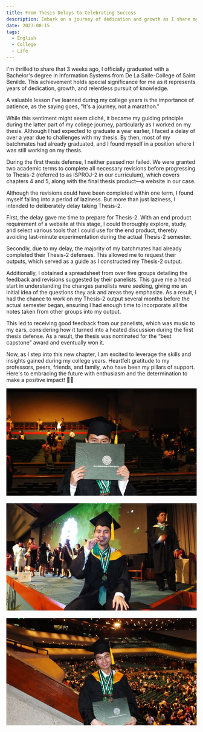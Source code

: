 ```yaml
---
title: From Thesis Delays to Celebrating Success
description: Embark on a journey of dedication and growth as I share my triumphant graduation from De La Salle-College of Saint Benilde with a Bachelor's degree in Information Systems. Discover the pivotal lesson of patience learned through challenges, particularly my delayed thesis journey, which ultimately led to unexpected triumph and the coveted "best capstone" award. Join me in embracing the future with newfound skills, gratitude, and determination to make a positive impact! 🌟🚀
date: 2023-08-15
tags:
  - English
  - College
  - Life
---
```


I'm thrilled to share that 3 weeks ago, I officially graduated with a Bachelor's degree in Information Systems from De La Salle-College of Saint Benilde. This achievement holds special significance for me as it represents years of dedication, growth, and relentless pursuit of knowledge.

A valuable lesson I've learned during my college years is the importance of patience, as the saying goes, "It's a journey, not a marathon."

While this sentiment might seem cliché, it became my guiding principle during the latter part of my college journey, particularly as I worked on my thesis. Although I had expected to graduate a year earlier, I faced a delay of over a year due to challenges with my thesis. By then, most of my batchmates had already graduated, and I found myself in a position where I was still working on my thesis.

During the first thesis defense, I neither passed nor failed. We were granted two academic terms to complete all necessary revisions before progressing to Thesis-2 (referred to as ISPROJ-2 in our curriculum), which covers chapters 4 and 5, along with the final thesis product—a website in our case.

Although the revisions could have been completed within one term, I found myself falling into a period of laziness. But more than just laziness, I intended to deliberately delay taking Thesis-2.

First, the delay gave me time to prepare for Thesis-2. With an end product requirement of a website at this stage, I could thoroughly explore, study, and select various tools that I could use for the end product, thereby avoiding last-minute experimentation during the actual Thesis-2 semester.

Secondly, due to my delay, the majority of my batchmates had already completed their Thesis-2 defenses. This allowed me to request their outputs, which served as a guide as I constructed my Thesis-2 output.

Additionally, I obtained a spreadsheet from over five groups detailing the feedback and revisions suggested by their panelists. This gave me a head start in understanding the changes panelists were seeking, giving me an initial idea of the questions they ask and areas they emphasize. As a result, I had the chance to work on my Thesis-2 output several months before the actual semester began, ensuring I had enough time to incorporate all the notes taken from other groups into my output.

This led to receiving good feedback from our panelists, which was music to my ears, considering how it turned into a heated discussion during the first thesis defense. As a result, the thesis was nominated for the “best capstone” award and eventually won it.

Now, as I step into this new chapter, I am excited to leverage the skills and insights gained during my college years. Heartfelt gratitude to my professors, peers, friends, and family, who have been my pillars of support. Here's to embracing the future with enthusiasm and the determination to make a positive impact! 🌟🚀


<img src="../assets/img/graduation/pic1.jpg" alt="Graduation Pic 1"/>
<br />
<br />
<img src="../assets/img/graduation/pic2.jpg" alt="Graduation Pic 2"/>
<br />
<br />
<img src="../assets/img/graduation/pic3.jpg" alt="Graduation Pic 3"/>